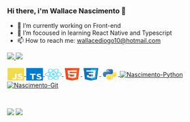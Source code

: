 ### Hi there, i'm Wallace Nascimento 👋

- 🔭 I’m currently working on Front-end
- 🌱 I’m focoused in learning React Native and Typescript
- 📫 How to reach me: wallacediogo10@hotmail.com

<div align="start">
  <a href="https://github.com/SrNascimento40">
  <img height="180em" src="https://github-readme-stats.vercel.app/api?username=SrNascimento40&include_all_commits=true&layout=compact&theme=dark"/>
  <img height="180em" src="https://github-readme-stats.vercel.app/api/top-langs/?username=SrNascimento40&layout=compact&langs_count=7&theme=dark"/>
</div>
  
<div style="display: inline_block"><br>
  <img align="center" alt="Nascimento-Js" height="30" width="40" src="https://raw.githubusercontent.com/devicons/devicon/master/icons/javascript/javascript-plain.svg">
  <img align="center" alt="Nascimento-Ts" height="30" width="40" src="https://raw.githubusercontent.com/devicons/devicon/master/icons/typescript/typescript-plain.svg">
  <img align="center" alt="Nascimento-React" height="30" width="40" src="https://raw.githubusercontent.com/devicons/devicon/master/icons/react/react-original.svg">
  <img align="center" alt="Nascimento-HTML" height="30" width="40" src="https://raw.githubusercontent.com/devicons/devicon/master/icons/html5/html5-original.svg">
  <img align="center" alt="Nascimento-CSS" height="30" width="40" src="https://raw.githubusercontent.com/devicons/devicon/master/icons/css3/css3-original.svg">
  <img align="center" alt="Nascimento-Python" height="30" width="40" src="https://raw.githubusercontent.com/devicons/devicon/master/icons/python/python-original.svg">
  <img align="center" alt="Nascimento-Python" height="30" width="40" src="https://cdn.jsdelivr.net/gh/devicons/devicon/icons/tailwindcss/tailwindcss-plain.svg" />
  <img align="center" alt="Nascimento-Git" height="30" width="40" src="https://cdn.jsdelivr.net/gh/devicons/devicon/icons/git/git-original.svg" />
</div>
  
 ##

  
<div>
  <br>
  <a href="https://www.linkedin.com/in/wallace-nascimento040/" target="_blank"><img src="https://img.shields.io/badge/-LinkedIn-%230077B5?style=for-the-badge&logo=linkedin&logoColor=white" target="_blank"></a>
  <a href="https://gitlab.com/SrNascimento40" target="_blank"><img src="https://img.shields.io/badge/-gitlab-6666c4?style=for-the-badge&logo=gitlab&logoColor=black" target="_blank"></a> 
</div>
